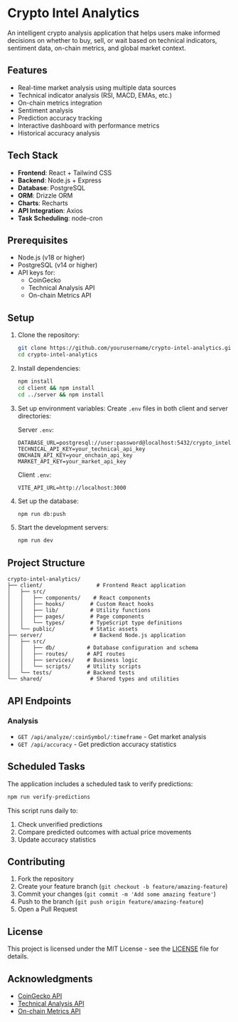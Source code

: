 # Crypto Intel Analytics

An intelligent crypto analysis application that helps users make informed decisions on whether to buy, sell, or wait based on technical indicators, sentiment data, on-chain metrics, and global market context.

## Features

- Real-time market analysis using multiple data sources
- Technical indicator analysis (RSI, MACD, EMAs, etc.)
- On-chain metrics integration
- Sentiment analysis
- Prediction accuracy tracking
- Interactive dashboard with performance metrics
- Historical accuracy analysis

## Tech Stack

- **Frontend**: React + Tailwind CSS
- **Backend**: Node.js + Express
- **Database**: PostgreSQL
- **ORM**: Drizzle ORM
- **Charts**: Recharts
- **API Integration**: Axios
- **Task Scheduling**: node-cron

## Prerequisites

- Node.js (v18 or higher)
- PostgreSQL (v14 or higher)
- API keys for:
  - CoinGecko
  - Technical Analysis API
  - On-chain Metrics API

## Setup

1. Clone the repository:
   ```bash
   git clone https://github.com/yourusername/crypto-intel-analytics.git
   cd crypto-intel-analytics
   ```

2. Install dependencies:
   ```bash
   npm install
   cd client && npm install
   cd ../server && npm install
   ```

3. Set up environment variables:
   Create `.env` files in both client and server directories:

   Server `.env`:
   ```
   DATABASE_URL=postgresql://user:password@localhost:5432/crypto_intel
   TECHNICAL_API_KEY=your_technical_api_key
   ONCHAIN_API_KEY=your_onchain_api_key
   MARKET_API_KEY=your_market_api_key
   ```

   Client `.env`:
   ```
   VITE_API_URL=http://localhost:3000
   ```

4. Set up the database:
   ```bash
   npm run db:push
   ```

5. Start the development servers:
   ```bash
   npm run dev
   ```

## Project Structure

```
crypto-intel-analytics/
├── client/                 # Frontend React application
│   ├── src/
│   │   ├── components/    # React components
│   │   ├── hooks/        # Custom React hooks
│   │   ├── lib/          # Utility functions
│   │   ├── pages/        # Page components
│   │   └── types/        # TypeScript type definitions
│   └── public/           # Static assets
├── server/                # Backend Node.js application
│   ├── src/
│   │   ├── db/          # Database configuration and schema
│   │   ├── routes/      # API routes
│   │   ├── services/    # Business logic
│   │   └── scripts/     # Utility scripts
│   └── tests/           # Backend tests
└── shared/               # Shared types and utilities
```

## API Endpoints

### Analysis
- `GET /api/analyze/:coinSymbol/:timeframe` - Get market analysis
- `GET /api/accuracy` - Get prediction accuracy statistics

## Scheduled Tasks

The application includes a scheduled task to verify predictions:

```bash
npm run verify-predictions
```

This script runs daily to:
1. Check unverified predictions
2. Compare predicted outcomes with actual price movements
3. Update accuracy statistics

## Contributing

1. Fork the repository
2. Create your feature branch (`git checkout -b feature/amazing-feature`)
3. Commit your changes (`git commit -m 'Add some amazing feature'`)
4. Push to the branch (`git push origin feature/amazing-feature`)
5. Open a Pull Request

## License

This project is licensed under the MIT License - see the [LICENSE](LICENSE) file for details.

## Acknowledgments

- [CoinGecko API](https://www.coingecko.com/en/api)
- [Technical Analysis API](https://taapi.io/)
- [On-chain Metrics API](https://glassnode.com/) 